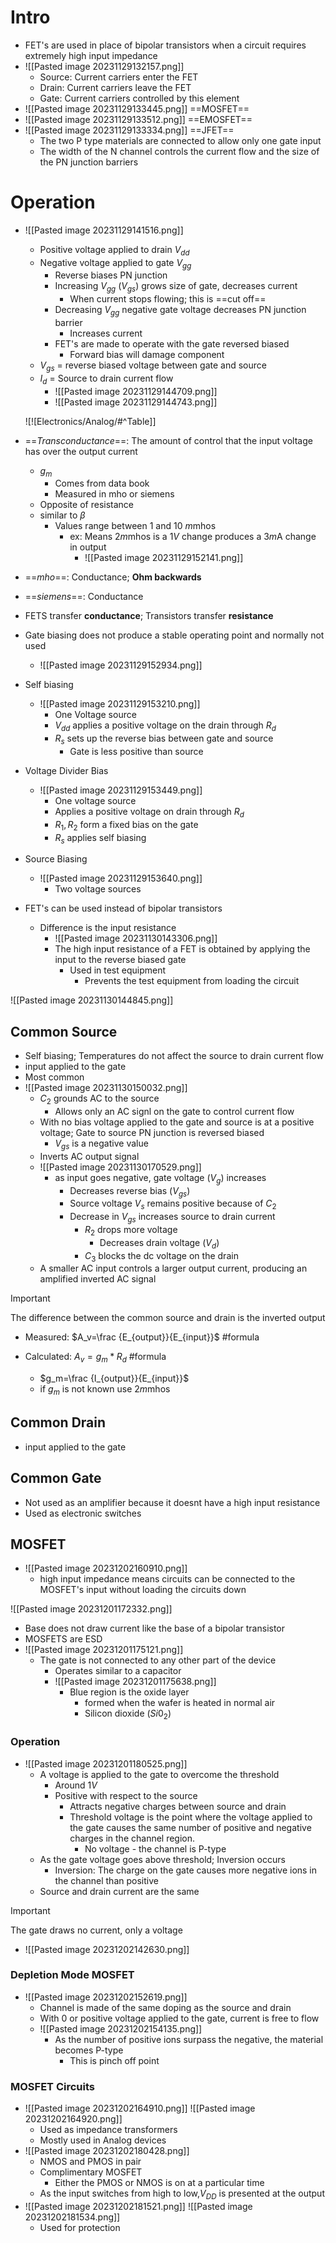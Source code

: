 # Intro

- FET's are used in place of bipolar transistors when a circuit requires extremely high input impedance 
- ![[Pasted image 20231129132157.png]] 
	- Source: Current carriers enter the FET
	- Drain: Current carriers leave the FET
	- Gate: Current carriers controlled by this element
- ![[Pasted image 20231129133445.png]] ==MOSFET== 
- ![[Pasted image 20231129133512.png]] ==EMOSFET== 
- ![[Pasted image 20231129133334.png]] ==JFET== 
	- The two P type materials are connected to allow only one gate input
	- The width of the N channel controls the current flow and the size of the PN junction barriers

# Operation

- ![[Pasted image 20231129141516.png]] 
	- Positive voltage applied to drain $V_{dd}$
	- Negative voltage applied to gate $V_{gg}$
		- Reverse biases PN junction
		- Increasing $V_{gg}$ ($V_{gs}$) grows size of gate, decreases current
			- When current stops flowing; this is ==cut off== 
		- Decreasing $V_{gg}$ negative gate voltage decreases PN junction barrier
			- Increases current
		- FET's are made to operate with the gate reversed biased
			- Forward bias will damage component
	- $V_{gs}$ = reverse biased voltage between gate and source
	- $I_{d}$ = Source to drain current flow
		- ![[Pasted image 20231129144709.png]] 
		- ![[Pasted image 20231129144743.png]] 
		
	 ![![Electronics/Analog/#^Table]]
- ==*Transconductance*==: The amount of control that the input voltage has over the output current 
	- $g_m$ 
		- Comes from data book
		- Measured in mho or siemens
	- Opposite of resistance
	- similar to $\beta$ 
		- Values range between 1 and 10 $m$mhos 
			- ex: Means 2$m$mhos is a 1$V$ change produces a 3$m$A change in output
				- ![[Pasted image 20231129152141.png]] 
- ==*mho*==: Conductance; **Ohm backwards** 
- ==*siemens*==: Conductance
- FETS transfer **conductance**; Transistors transfer **resistance**
- Gate biasing does not produce a stable operating point and normally not used
	- ![[Pasted image 20231129152934.png]] 
- Self biasing
	- ![[Pasted image 20231129153210.png]] 
		- One Voltage source
		- $V_{dd}$ applies a positive voltage on the drain through $R_d$ 
		- $R_s$ sets up the reverse bias between gate and source
			- Gate is less positive than source
- Voltage Divider Bias
	- ![[Pasted image 20231129153449.png]] 
		- One voltage source
		- Applies a positive voltage on drain through $R_d$ 
		- $R_1,R_2$ form a fixed bias on the gate
		- $R_s$ applies self biasing
- Source Biasing
	- ![[Pasted image 20231129153640.png]] 
		- Two voltage sources

- FET's can be used instead of bipolar transistors
	- Difference is the input resistance
		- ![[Pasted image 20231130143306.png]] 
		- The high input resistance of a FET is obtained by applying the input to the reverse biased gate
			- Used in test equipment
				- Prevents the test equipment from loading the circuit

![[Pasted image 20231130144845.png]] 

## Common Source

- Self biasing; Temperatures do not affect the source to drain current flow
- input applied to the gate
- Most common
- ![[Pasted image 20231130150032.png]] 
	- $C_2$ grounds AC to the source
		- Allows only an AC signl on the gate to control current flow
	- With no bias voltage applied to the gate and source is at a positive voltage; Gate to source PN junction is reversed biased
		- $V_{gs}$ is a negative value
	- Inverts AC output signal
	- ![[Pasted image 20231130170529.png]] 
		- as input goes negative, gate voltage ($V_g$) increases
			- Decreases reverse bias ($V_{gs}$)
			- Source voltage $V_s$ remains positive because of $C_2$ 
			- Decrease in $V_{gs}$ increases source to drain current
				- $R_2$ drops more voltage
					- Decreases drain voltage ($V_d$)
				- $C_3$ blocks the dc voltage on the drain
	- A smaller AC input controls a larger output current, producing an amplified inverted AC signal

>[!Important]
>The difference between the common source and drain is the inverted output  

- Measured: $A_v=\frac {E_{output}}{E_{input}}$ #formula 

- Calculated: $A_v=g_m*R_d$ #formula 
	- $g_m=\frac {I_{output}}{E_{input}}$ 
	- if $g_m$ is not known use 2$m$mhos 

## Common Drain

- input applied to the gate


## Common Gate

- Not used as an amplifier because it doesnt have a high input resistance
- Used as electronic switches


## MOSFET

- ![[Pasted image 20231202160910.png]] 
	- high input impedance means circuits can be connected to the MOSFET's input without loading the circuits down

![[Pasted image 20231201172332.png]] 
- Base does not draw current like the base of a bipolar transistor
- MOSFETS are ESD
- ![[Pasted image 20231201175121.png]] 
	- The gate is not connected to any other part of the device
		- Operates similar to a capacitor
		- ![[Pasted image 20231201175638.png]] 
			- Blue region is the oxide layer
				- formed when the wafer is heated in normal air
				- Silicon dioxide ($Si0_2$) 

### Operation

- ![[Pasted image 20231201180525.png]] 
	- A voltage is applied to the gate to overcome the threshold
		- Around 1$V$ 
		- Positive with respect to the source
			- Attracts negative charges between source and drain
			- Threshold voltage is the point where the voltage applied to the gate causes the same number of positive and negative charges in the channel region.
				- No voltage - the channel is P-type
	- As the gate voltage goes above threshold; Inversion occurs
		- Inversion: The charge on the gate causes more negative ions in the channel than positive
	- Source and drain current are the same

>[!Important]
>The gate draws no current, only a voltage

- ![[Pasted image 20231202142630.png]] 

### Depletion Mode MOSFET

- ![[Pasted image 20231202152619.png]]
	- Channel is made of the same doping as the source and drain
	- With 0 or positive voltage applied to the gate, current is free to flow
	- ![[Pasted image 20231202154135.png]] 
		- As the number of positive ions surpass the negative, the material becomes P-type
			- This is pinch off point

### MOSFET Circuits

- ![[Pasted image 20231202164910.png]] ![[Pasted image 20231202164920.png]] 
	- Used as impedance transformers
	- Mostly used in Analog devices
- ![[Pasted image 20231202180428.png]] 
	- NMOS and PMOS in pair
	- Complimentary MOSFET
		- Either the PMOS or NMOS is on at a particular time
	- As the input switches from high to low,$V_{DD}$ is presented at the output
- ![[Pasted image 20231202181521.png]] ![[Pasted image 20231202181534.png]] 
	- Used for protection
